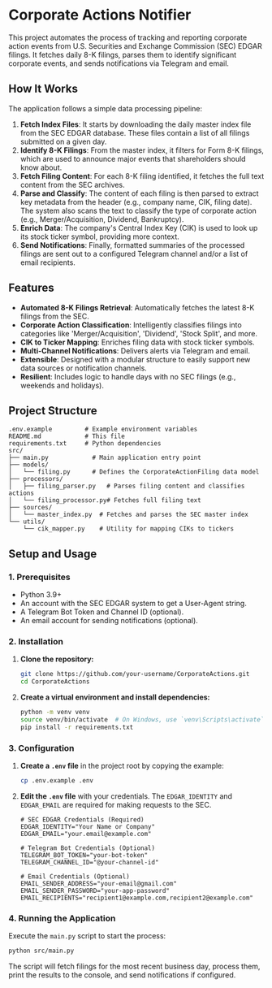 # Corporate Actions Notifier

This project automates the process of tracking and reporting corporate action events from U.S. Securities and Exchange Commission (SEC) EDGAR filings. It fetches daily 8-K filings, parses them to identify significant corporate events, and sends notifications via Telegram and email.

## How It Works

The application follows a simple data processing pipeline:

1.  **Fetch Index Files**: It starts by downloading the daily master index file from the SEC EDGAR database. These files contain a list of all filings submitted on a given day.
2.  **Identify 8-K Filings**: From the master index, it filters for Form 8-K filings, which are used to announce major events that shareholders should know about.
3.  **Fetch Filing Content**: For each 8-K filing identified, it fetches the full text content from the SEC archives.
4.  **Parse and Classify**: The content of each filing is then parsed to extract key metadata from the header (e.g., company name, CIK, filing date). The system also scans the text to classify the type of corporate action (e.g., Merger/Acquisition, Dividend, Bankruptcy).
5.  **Enrich Data**: The company's Central Index Key (CIK) is used to look up its stock ticker symbol, providing more context.
6.  **Send Notifications**: Finally, formatted summaries of the processed filings are sent out to a configured Telegram channel and/or a list of email recipients.

## Features

- **Automated 8-K Filings Retrieval**: Automatically fetches the latest 8-K filings from the SEC.
- **Corporate Action Classification**: Intelligently classifies filings into categories like 'Merger/Acquisition', 'Dividend', 'Stock Split', and more.
- **CIK to Ticker Mapping**: Enriches filing data with stock ticker symbols.
- **Multi-Channel Notifications**: Delivers alerts via Telegram and email.
- **Extensible**: Designed with a modular structure to easily support new data sources or notification channels.
- **Resilient**: Includes logic to handle days with no SEC filings (e.g., weekends and holidays).

## Project Structure

```
.env.example         # Example environment variables
README.md            # This file
requirements.txt     # Python dependencies
src/
├── main.py            # Main application entry point
├── models/
│   └── filing.py      # Defines the CorporateActionFiling data model
├── processors/
│   ├── filing_parser.py   # Parses filing content and classifies actions
│   └── filing_processor.py# Fetches full filing text
├── sources/
│   └── master_index.py  # Fetches and parses the SEC master index
└── utils/
    └── cik_mapper.py    # Utility for mapping CIKs to tickers
```

## Setup and Usage

### 1. Prerequisites

- Python 3.9+
- An account with the SEC EDGAR system to get a User-Agent string.
- A Telegram Bot Token and Channel ID (optional).
- An email account for sending notifications (optional).

### 2. Installation

1.  **Clone the repository:**
    ```bash
    git clone https://github.com/your-username/CorporateActions.git
    cd CorporateActions
    ```

2.  **Create a virtual environment and install dependencies:**
    ```bash
    python -m venv venv
    source venv/bin/activate  # On Windows, use `venv\Scripts\activate`
    pip install -r requirements.txt
    ```

### 3. Configuration

1.  **Create a `.env` file** in the project root by copying the example:
    ```bash
    cp .env.example .env
    ```

2.  **Edit the `.env` file** with your credentials. The `EDGAR_IDENTITY` and `EDGAR_EMAIL` are required for making requests to the SEC.

    ```env
    # SEC EDGAR Credentials (Required)
    EDGAR_IDENTITY="Your Name or Company"
    EDGAR_EMAIL="your.email@example.com"

    # Telegram Bot Credentials (Optional)
    TELEGRAM_BOT_TOKEN="your-bot-token"
    TELEGRAM_CHANNEL_ID="@your-channel-id"

    # Email Credentials (Optional)
    EMAIL_SENDER_ADDRESS="your-email@gmail.com"
    EMAIL_SENDER_PASSWORD="your-app-password"
    EMAIL_RECIPIENTS="recipient1@example.com,recipient2@example.com"
    ```

### 4. Running the Application

Execute the `main.py` script to start the process:

```bash
python src/main.py
```

The script will fetch filings for the most recent business day, process them, print the results to the console, and send notifications if configured.
